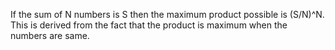 If the sum of N numbers is S then the maximum product possible is (S/N)^N. This is derived from the fact that the product is maximum when the numbers are same. 
